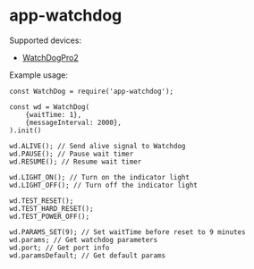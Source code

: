 # app-watchdog

Supported devices:
* [WatchDogPro2](https://open-dev.ru/mining/tproduct/230408497-494995827972-usb-watchdog-pro2)

Example usage:
```
const WatchDog = require('app-watchdog');

const wd = WatchDog(
    {waitTime: 1},
    {messageInterval: 2000},
).init()

wd.ALIVE(); // Send alive signal to Watchdog
wd.PAUSE(); // Pause wait timer
wd.RESUME(); // Resume wait timer

wd.LIGHT_ON(); // Turn on the indicator light
wd.LIGHT_OFF(); // Turn off the indicator light

wd.TEST_RESET();
wd.TEST_HARD_RESET();
wd.TEST_POWER_OFF();

wd.PARAMS_SET(9); // Set waitTime before reset to 9 minutes
wd.params; // Get watchdog parameters
wd.port; // Get port info
wd.paramsDefault; // Get default params
```
